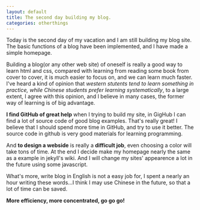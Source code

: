 ```yaml
---
layout: default
title: The second day building my blog.
categories: otherthings
---
```


Today is the second day of my vacation and I am still building my blog site. The basic functions of a blog have been implemented, and I have made a simple homepage.

Building a blog(or any other web site) of oneself is really a good way to learn html and css, compared with learning from reading some book from cover to cover, it is much easier to focus on, and we can learn much faster. I've heard a kind of opinion that *western stutents tend to learn something in practice, while Chinese students prefer learning systematically*, to a large extent, I agree with this opinion, and I believe in many cases, the former way of learning is of big advantage.

**I find GitHub of great help** when I trying to build my site, in GigHub I can find a lot of source code of good blog examples. That's really great! I believe that I should spend more time in GitHub, and try to use it better. The source code in github is very good materials for learning programming.

And **to design a webside** is really a **difficult job**, even choosing a color will take tons of time. At the end I decide make my homepage nearly the same as a example in jekyll's wiki. And I will change my sites' appearence a lot in the future using some javascript.

What's more, write blog in English is not a easy job for, I spent a nearly an hour writing these words...I think I may use Chinese in the future, so that a lot of time can be saved.

**More efficiency, more concentrated, go go go!**

